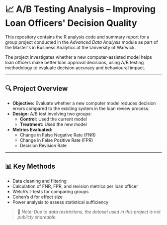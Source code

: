 # 📈 A/B Testing Analysis – Improving Loan Officers' Decision Quality

This repository contains the R analysis code and summary report for a group project conducted in the *Advanced Data Analysis* module as part of the Master's in Business Analytics at the University of Warwick.

The project investigates whether a new computer-assisted model helps loan officers make better loan approval decisions, using A/B testing methodology to evaluate decision accuracy and behavioural impact.

---

## 🔍 Project Overview

- **Objective:** Evaluate whether a new computer model reduces decision errors compared to the existing system in the loan review process.
- **Design:** A/B test involving two groups:
  - **Control:** Used the current model
  - **Treatment:** Used the new model
- **Metrics Evaluated:**
  - Change in False Negative Rate (FNR)
  - Change in False Positive Rate (FPR)
  - Decision Revision Rate

---

## 📊 Key Methods

- Data cleaning and filtering
- Calculation of FNR, FPR, and revision metrics per loan officer
- Welch’s t-tests for comparing groups
- Cohen’s d for effect size
- Power analysis to assess statistical sufficiency

> 📌 *Note: Due to data restrictions, the dataset used in this project is not publicly shareable.*


